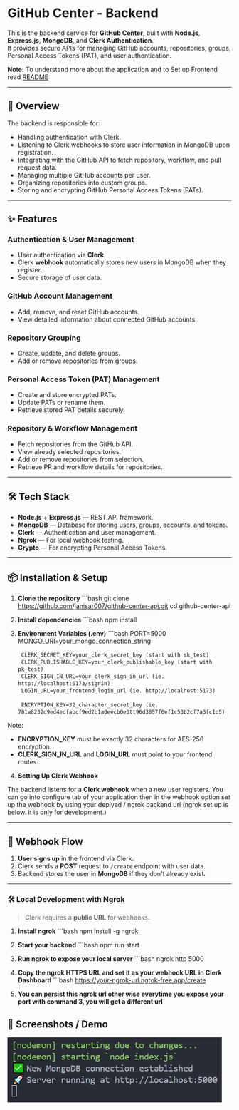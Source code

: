 # GitHub Center - Backend

This is the backend service for **GitHub Center**, built with **Node.js**, **Express.js**, **MongoDB**, and **Clerk Authentication**.  
It provides secure APIs for managing GitHub accounts, repositories, groups, Personal Access Tokens (PAT), and user authentication.

**Note:** To understand more about the application and to Set up Frontend read [README](https://github.com/janisar007/githubcenter-client)

---

## 🚀 Overview

The backend is responsible for:

- Handling authentication with Clerk.
- Listening to Clerk webhooks to store user information in MongoDB upon registration.
- Integrating with the GitHub API to fetch repository, workflow, and pull request data.
- Managing multiple GitHub accounts per user.
- Organizing repositories into custom groups.
- Storing and encrypting GitHub Personal Access Tokens (PATs).

---

## ✨ Features

### **Authentication & User Management**

- User authentication via **Clerk**.
- Clerk **webhook** automatically stores new users in MongoDB when they register.
- Secure storage of user data.

### **GitHub Account Management**

- Add, remove, and reset GitHub accounts.
- View detailed information about connected GitHub accounts.

### **Repository Grouping**

- Create, update, and delete groups.
- Add or remove repositories from groups.

### **Personal Access Token (PAT) Management**

- Create and store encrypted PATs.
- Update PATs or rename them.
- Retrieve stored PAT details securely.

### **Repository & Workflow Management**

- Fetch repositories from the GitHub API.
- View already selected repositories.
- Add or remove repositories from selection.
- Retrieve PR and workflow details for repositories.

---

## 🛠 Tech Stack

- **Node.js** + **Express.js** — REST API framework.
- **MongoDB** — Database for storing users, groups, accounts, and tokens.
- **Clerk** — Authentication and user management.
- **Ngrok** — For local webhook testing.
- **Crypto** — For encrypting Personal Access Tokens.

---

## 📦 Installation & Setup

1. **Clone the repository**
        ```bash
        git clone https://github.com/janisar007/github-center-api.git
        cd github-center-api


2. **Install dependencies**
        ```bash
        npm install


3. **Environment Variables (.env)**
        ```bash
        PORT=5000
        MONGO_URI=your_mongo_connection_string

        CLERK_SECRET_KEY=your_clerk_secret_key (start with sk_test)
        CLERK_PUBLISHABLE_KEY=your_clerk_publishable_key (start with pk_test)
        CLERK_SIGN_IN_URL=your_clerk_sign_in_url (ie. http://localhost:5173/signin)
        LOGIN_URL=your_frontend_login_url (ie. http://localhost:5173)

        ENCRYPTION_KEY=32_character_secret_key (ie. 781w8232d9ed4edfabcf9ed2b1a0eecb0e3tt96d3857f6ef1c53b2cf7a3fc1o5)


Note:

- **ENCRYPTION_KEY** must be exactly 32 characters for AES-256 encryption.
- **CLERK_SIGN_IN_URL** and **LOGIN_URL** must point to your frontend routes.

4. **Setting Up Clerk Webhook**

The backend listens for a **Clerk webhook** when a new user registers.
You can go into configure tab of your application then in the webhook option set up the webhook by using your deplyed / ngrok backend url (ngrok set up is below. it is only for development.)

---

## 📜 Webhook Flow

1. **User signs up** in the frontend via Clerk.
2. Clerk sends a **POST** request to `/create` endpoint with user data.
3. Backend stores the user in **MongoDB** if they don't already exist.

---

### 🛠 Local Development with Ngrok

> Clerk requires a **public URL** for webhooks.

1. **Install ngrok**
        ```bash
        npm install -g ngrok


2. **Start your backend**
        ```bash
        npm run start

3. **Run ngrok to expose your local server**
        ```bash
        ngrok http 5000

4. **Copy the ngrok HTTPS URL and set it as your webhook URL in Clerk Dashboard**
        ```bash
        https://your-ngrok-url.ngrok-free.app/create

5. **You can persist this ngrok url other wise everytime you expose your port with command 3, you will get a different url**

## 📸 Screenshots / Demo

![CLI View](public/cli.png)
